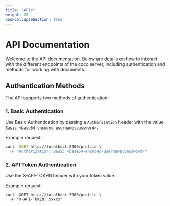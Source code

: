 ```yaml
---
title: "APIs"
weight: 20
bookCollapseSection: true
---
```


# API Documentation

Welcome to the API documentation. Below are details on how to interact with the different endpoints of the coco server, including authentication and methods for working with documents.

## Authentication Methods

The API supports two methods of authentication:

### 1. Basic Authentication

Use Basic Authentication by passing a `Authorization` header with the value `Basic <base64-encoded-username:password>`.

Example request:

```bash
curl -XGET http://localhost:2900/profile \
  -H "Authorization: Basic <base64-encoded-username:password>"
```

### 2. API Token Authentication

Use the X-API-TOKEN header with your token value.

Example request:
```
curl -XGET http://localhost:2900/profile \
  -H "X-API-TOKEN: xxxxx"
```